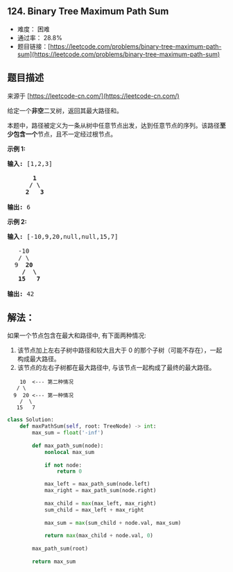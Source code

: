 ## 124. Binary Tree Maximum Path Sum

- 难度： 困难
- 通过率： 28.8%
- 题目链接：[https://leetcode.com/problems/binary-tree-maximum-path-sum](https://leetcode.com/problems/binary-tree-maximum-path-sum)


## 题目描述

来源于 [https://leetcode-cn.com/](https://leetcode-cn.com/)

<p>给定一个<strong>非空</strong>二叉树，返回其最大路径和。</p>

<p>本题中，路径被定义为一条从树中任意节点出发，达到任意节点的序列。该路径<strong>至少包含一个</strong>节点，且不一定经过根节点。</p>

<p><strong>示例 1:</strong></p>

<pre><strong>输入:</strong> [1,2,3]

       <strong>1</strong>
      <strong>/ \</strong>
     <strong>2</strong>   <strong>3</strong>

<strong>输出:</strong> 6
</pre>

<p><strong>示例&nbsp;2:</strong></p>

<pre><strong>输入:</strong> [-10,9,20,null,null,15,7]

&nbsp;  -10
&nbsp; &nbsp;/ \
&nbsp; 9 &nbsp;<strong>20</strong>
&nbsp; &nbsp; <strong>/ &nbsp;\</strong>
&nbsp; &nbsp;<strong>15 &nbsp; 7</strong>

<strong>输出:</strong> 42</pre>


## 解法：

如果一个节点包含在最大和路径中, 有下面两种情况:

1. 该节点加上左右子树中路径和较大且大于 0 的那个子树（可能不存在），一起构成最大路径。
2. 该节点的左右子树都在最大路径中, 与该节点一起构成了最终的最大路径。

```
    10  <--- 第二种情况
   / \
  9  20 <--- 第一种情况
    /  \
   15   7
```

```python
class Solution:
    def maxPathSum(self, root: TreeNode) -> int:
        max_sum = float('-inf')
        
        def max_path_sum(node):
            nonlocal max_sum
            
            if not node:
                return 0

            max_left = max_path_sum(node.left)
            max_right = max_path_sum(node.right)
            
            max_child = max(max_left, max_right)
            sum_child = max_left + max_right
            
            max_sum = max(sum_child + node.val, max_sum)
            
            return max(max_child + node.val, 0)
        
        max_path_sum(root)
        
        return max_sum
```